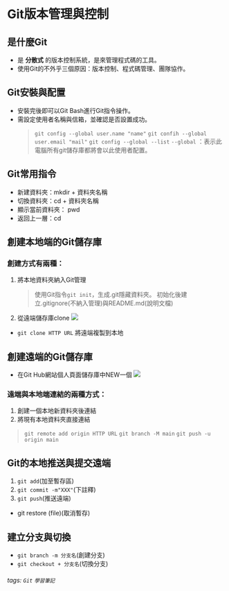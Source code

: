 # Git版本管理與控制


## 是什麼Git

- 是 **分散式** 的版本控制系統，是來管理程式碼的工具。
- 使用Git的不外乎三個原因：版本控制、程式碼管理、團隊協作。




## Git安裝與配置

- 安裝完後即可以Git Bash進行Git指令操作。
- 需設定使用者名稱與信箱，並確認是否設置成功。
    > `git config --global user.name "name"`
    > `git confih --global user.email "mail"`
    > `git config --global --list`
    > `--global` ：表示此電腦所有git儲存庫都將會以此使用者配置。



## Git常用指令

- 新建資料夾：mkdir + 資料夾名稱
- 切換資料夾：cd + 資料夾名稱
- 顯示當前資料夾： pwd
- 返回上一層：cd




## 創建本地端的Git儲存庫

### 創建方式有兩種：
1. 將本地資料夾納入Git管理
    > 使用Git指令`git init`，生成.git隱藏資料夾。
    > 初始化後建立.gitignore(不納入管理)與README.md(說明文檔)
2. 從遠端儲存庫clone
    ![](https://i.imgur.com/InwJ3iY.png)
- `git clone HTTP URL` 將遠端複製到本地
    




## 創建遠端的Git儲存庫

- 在Git Hub網站個人頁面儲存庫中NEW一個
    ![](https://i.imgur.com/ad6t8Hz.png)

### 遠端與本地端連結的兩種方式：

1. 創建一個本地新資料夾後連結
2. 將現有本地資料夾直接連結

> `git remote add origin HTTP URL`
> `git branch -M main`
> `git push -u origin main`



## Git的本地推送與提交遠端

1. `git add`(加至暫存區) 
2. `git commit -m"XXX"`(下註釋) 
3. `git push`(推送遠端) 

- git restore (file)(取消暫存)

## 建立分支與切換

- `git branch -m 分支名`(創建分支)
- `git checkout + 分支名`(切換分支)

###### tags: `Git` `學習筆記`


